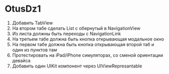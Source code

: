 # OtusDz1

1.  Добавить TabView
2.  На втором табе сделать List с обернутый в NavigationView
3.  Из листа должны быть переходы с NavigationLink
4.  На третьем табе должна быть кнопка открывающая модальное окно
5.  На первом табе должна быть кнопка открывающая второй таб и один из пунктов там
6.  Протестировать на iPad/iPhone симуляторах, со сменой ориентации девайса
7.  Добавить один UIKit компонент через UIViewRepresantable

